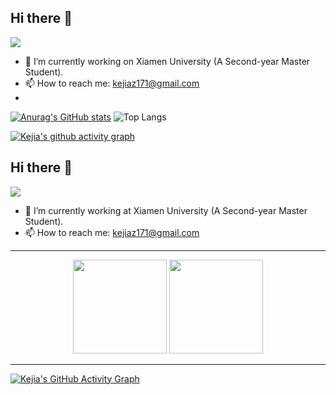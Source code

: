 ## Hi there 👋

![](https://komarev.com/ghpvc/?username=KejiaZhang-Robust&color=blue)

- 🔭 I’m currently working on Xiamen University (A Second-year Master Student).
- 📫 How to reach me: kejiaz171@gmail.com
- 
[![Anurag's GitHub stats](https://github-readme-stats.vercel.app/api?username=KejiaZhang-Robust&show_icons=true&theme=dracula)](https://github.com/anuraghazra/github-readme-stats)
![Top Langs](https://github-readme-stats.vercel.app/api/top-langs/?username=KejiaZhang-Robust&layout=compact&theme=tokyonight)


[![Kejia's github activity graph](https://github-readme-activity-graph.vercel.app/graph?username=KejiaZhang-Robust&area=true&hide_border=true&theme=github&custom_title=Kejia's%20Contribution%20Graph)](https://github.com/KejiaZhang-Robust/github-readme-activity-graph)

## Hi there 👋

![](https://komarev.com/ghpvc/?username=KejiaZhang-Robust&color=blue)

- 🔭 I’m currently working at Xiamen University (A Second-year Master Student).
- 📫 How to reach me: kejiaz171@gmail.com

---

<div align="center">
  <img height="150" src="https://github-readme-stats.vercel.app/api?username=KejiaZhang-Robust&show_icons=true&theme=dracula" />
  <img height="150" src="https://github-readme-stats.vercel.app/api/top-langs/?username=KejiaZhang-Robust&layout=compact&theme=tokyonight" />
</div>

---

[![Kejia's GitHub Activity Graph](https://github-readme-activity-graph.vercel.app/graph?username=KejiaZhang-Robust&area=true&hide_border=true&theme=github&custom_title=Kejia's%20Contribution%20Graph)](https://github.com/KejiaZhang-Robust/github-readme-activity-graph)
